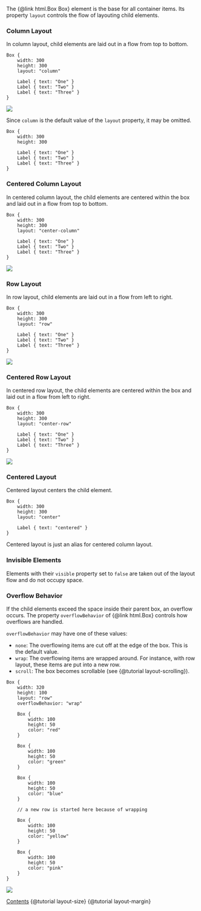 The {@link html.Box Box} element is the base for all container items. Its property
`layout` controls the flow of layouting child elements.

### Column Layout

In column layout, child elements are laid out in a flow from top to bottom.

```
Box {
    width: 300
    height: 300
    layout: "column"

    Label { text: "One" }
    Label { text: "Two" }
    Label { text: "Three" }
}
```

![](images/layout-flow-01.png)

Since `column` is the default value of the `layout` property, it may be
omitted.

```
Box {
    width: 300
    height: 300

    Label { text: "One" }
    Label { text: "Two" }
    Label { text: "Three" }
}
```

### Centered Column Layout

In centered column layout, the child elements are centered within the box and laid
out in a flow from top to bottom.

```
Box {
    width: 300
    height: 300
    layout: "center-column"

    Label { text: "One" }
    Label { text: "Two" }
    Label { text: "Three" }
}
```

![](images/layout-flow-02.png)

### Row Layout

In row layout, child elements are laid out in a flow from left to right.

```
Box {
    width: 300
    height: 300
    layout: "row"

    Label { text: "One" }
    Label { text: "Two" }
    Label { text: "Three" }
}
```

![](images/layout-flow-03.png)

### Centered Row Layout

In centered row layout, the child elements are centered within the box and laid
out in a flow from left to right.

```
Box {
    width: 300
    height: 300
    layout: "center-row"

    Label { text: "One" }
    Label { text: "Two" }
    Label { text: "Three" }
}
```

![](images/layout-flow-04.png)

### Centered Layout

Centered layout centers the child element.

```
Box {
    width: 300
    height: 300
    layout: "center"

    Label { text: "centered" }
}
```

Centered layout is just an alias for centered column layout.

### Invisible Elements

Elements with their `visible` property set to `false` are taken out of the
layout flow and do not occupy space.

### Overflow Behavior

If the child elements exceed the space inside their parent box, an overflow
occurs. The property `overflowBehavior` of {@link html.Box} controls how
overflows are handled.

`overflowBehavior` may have one of these values:
* `none`: The overflowing items are cut off at the edge of the box. This
  is the default value.
* `wrap`: The overflowing items are wrapped around. For instance, with row layout,
  these items are put into a new row.
* `scroll`: The box becomes scrollable (see {@tutorial layout-scrolling}).

```
Box {
    width: 320
    height: 100
    layout: "row"
    overflowBehavior: "wrap"

    Box {
        width: 100
        height: 50
        color: "red"
    }

    Box {
        width: 100
        height: 50
        color: "green"
    }

    Box {
        width: 100
        height: 50
        color: "blue"
    }

    // a new row is started here because of wrapping

    Box {
        width: 100
        height: 50
        color: "yellow"
    }

    Box {
        width: 100
        height: 50
        color: "pink"
    }
}
```

![](images/layout-flow-05.png)

<div class="navstrip">
<span class="go-home"><a href="index.html">Contents</a></span>
<span class="go-previous">{@tutorial layout-size}</span>
<span class="go-next">{@tutorial layout-margin}</span>
</div>
